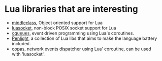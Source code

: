 # Lua libraries that are interesting
- [middleclass](https://github.com/kikito/middleclass), Object oriented support for Lua
- [luasocket](https://github.com/lunarmodules/luasocket), non-block POSIX socket support for Lua
- [cqueues](https://github.com/wahern/cqueues), event driven programming using Lua's coroutines.
- [Penlight](https://github.com/lunarmodules/Penlight), a collection of Lua libs that aims to make the language battery included.
- [copas](https://github.com/lunarmodules/copas), network events dispatcher using Lua' coroutine, can be used with 'luasocket'. 

